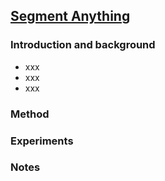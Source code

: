 ## [Segment Anything](https://scontent-syd2-1.xx.fbcdn.net/v/t39.2365-6/10000000_900554171201033_1602411987825904100_n.pdf?_nc_cat=100&ccb=1-7&_nc_sid=3c67a6&_nc_ohc=Ald4OYhL6hgAX9ic6m_&_nc_ht=scontent-syd2-1.xx&oh=00_AfDNPDvMMYKShmkjzkfic38J-wrULgV3jaInSWB5uZD8Rg&oe=643306A7)

### Introduction and background
- xxx
- xxx
- xxx

### Method

### Experiments

### Notes
